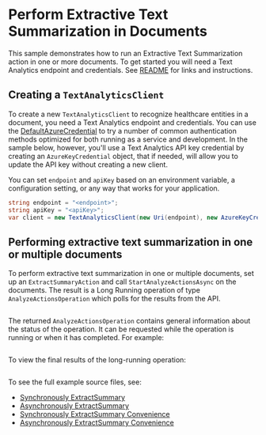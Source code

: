 # Perform Extractive Text Summarization in Documents
This sample demonstrates how to run an Extractive Text Summarization action in one or more documents. To get started you will need a Text Analytics endpoint and credentials. See [README][README] for links and instructions.

## Creating a `TextAnalyticsClient`

To create a new `TextAnalyticsClient` to recognize healthcare entities in a document, you need a Text Analytics endpoint and credentials.  You can use the [DefaultAzureCredential][DefaultAzureCredential] to try a number of common authentication methods optimized for both running as a service and development.  In the sample below, however, you'll use a Text Analytics API key credential by creating an `AzureKeyCredential` object, that if needed, will allow you to update the API key without creating a new client.

You can set `endpoint` and `apiKey` based on an environment variable, a configuration setting, or any way that works for your application.

```C# Snippet:CreateTextAnalyticsClient
string endpoint = "<endpoint>";
string apiKey = "<apiKey>";
var client = new TextAnalyticsClient(new Uri(endpoint), new AzureKeyCredential(apiKey));
```

## Performing extractive text summarization in one or multiple documents

To perform extractive text summarization in one or multiple documents, set up an `ExtractSummaryAction` and call `StartAnalyzeActionsAsync` on the documents. The result is a Long Running operation of type `AnalyzeActionsOperation` which polls for the results from the API.

```C# Snippet:TextAnalyticsExtractSummaryAsync
```

The returned `AnalyzeActionsOperation` contains general information about the status of the operation. It can be requested while the operation is running or when it has completed. For example:

```C# Snippet:TextAnalyticsExtractSummaryOperationStatus
```

To view the final results of the long-running operation:

```C# Snippet:TextAnalyticsExtractSummaryAsyncViewResults
```

To see the full example source files, see:

* [Synchronously ExtractSummary](https://github.com/Azure/azure-sdk-for-net/blob/feature/textanalytics/summarization/sdk/textanalytics/Azure.AI.TextAnalytics/tests/samples/Sample8_ExtractSummary.cs)
* [Asynchronously ExtractSummary](https://github.com/Azure/azure-sdk-for-net/blob/feature/textanalytics/summarization/sdk/textanalytics/Azure.AI.TextAnalytics/tests/samples/Sample8_ExtractSummaryAsync.cs)
* [Synchronously ExtractSummary Convenience](https://github.com/Azure/azure-sdk-for-net/blob/feature/textanalytics/summarization/sdk/textanalytics/Azure.AI.TextAnalytics/tests/samples/Sample8_ExtractSummaryConvenience.cs)
* [Asynchronously ExtractSummary Convenience](https://github.com/Azure/azure-sdk-for-net/blob/feature/textanalytics/summarization/sdk/textanalytics/Azure.AI.TextAnalytics/tests/samples/Sample8_ExtractSummaryConvenienceAsync.cs)

[DefaultAzureCredential]: https://github.com/Azure/azure-sdk-for-net/blob/main/sdk/identity/Azure.Identity/README.md
[README]: https://github.com/Azure/azure-sdk-for-net/blob/main/sdk/textanalytics/Azure.AI.TextAnalytics/README.md
